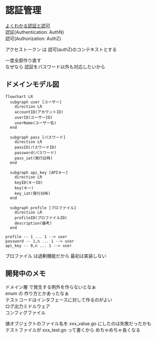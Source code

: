 # 認証管理
[よくわかる認証と認可](https://dev.classmethod.jp/articles/authentication-and-authorization/)  
認証(Authentication: AuthN)  
認可(Authorization: AuthZ)  

アクセストークン は 認可(authZ)のコンテキストとする  

一度全部作り直す  
なぜなら 認証をパスワード以外も対応したいから  
## ドメインモデル図
```mermaid
flowchart LR
  subgraph user [ユーザー]
    direction LR
    accountID(アカウントID)
    userID(ユーザーID)
    userName(ユーザー名)
  end

  subgraph pass [パスワード]
    direction LR
    passID(パスワードID)
    password(パスワード)
    pass_iat(発行日時)
  end

  subgraph api_key [APIキー]
    direction LR
    keyID(キーID)
    key(キー)
    key_iat(発行日時)
  end

  subgraph profile [プロファイル]
    direction LR
    profileID(プロファイルID)
    description(備考)
  end

profile -- 1 ... 1 --> user
password -- 1,n ... 1 --> user
api_key -- 0,n ... 1 --> user
```

プロファイル は過剰機能だから 最初は実装しない  
## 開発中のメモ
ドメイン層 で発生する例外を作らないとなぁ  
enum の 作り方とかあったなぁ  
テストコードはインタフェースに対して作るのがよい  
ログ出力ミドルウェア  
コンフィグファイル  

値オブジェクトのファイル名を xxx_value.go にしたのは失敗だったかも  
テストファイルが xxx_test.go って書くから めちゃめちゃ長くなる  
